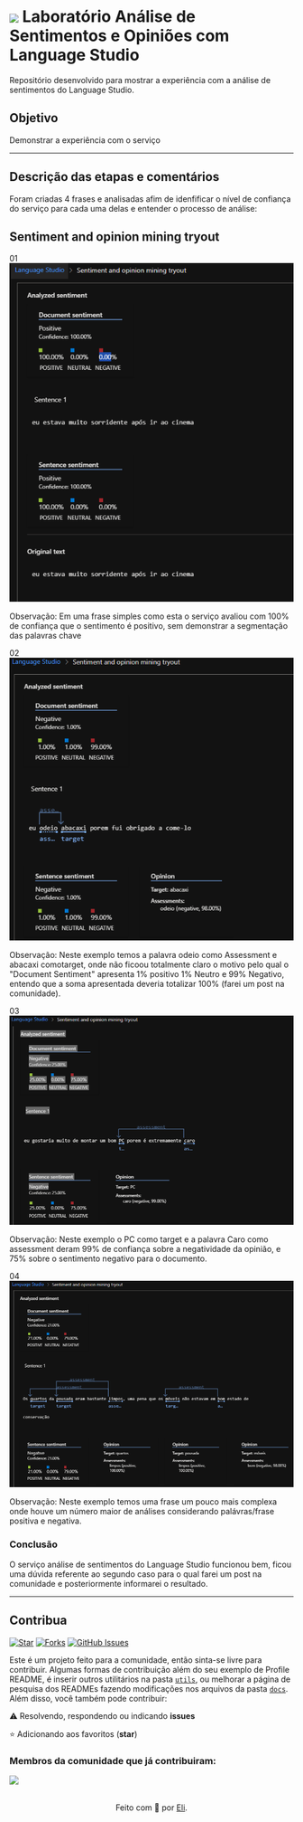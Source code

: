 <h1>
    <a href="https://www.dio.me/">
     <img align="center" width="40px" src="https://hermes.digitalinnovation.one/assets/diome/logo-minimized.png"></a>
    <span> Laboratório Análise de Sentimentos e Opiniões com Language Studio </span>
</h1>

Repositório desenvolvido para mostrar a experiência com a análise de sentimentos do Language Studio.

## Objetivo
Demonstrar a experiência com o serviço

---
## Descrição das etapas e comentários
Foram criadas 4 frases e analisadas afim de idenfificar o nível de confiança do serviço para cada uma delas e entender o processo de análise:


## Sentiment and opinion mining tryout
01 ![alt text](https://github.com/CrisMach/analisesentimentos/blob/main/inputs/LS-01.png?raw=true)

Observação: Em uma frase simples como esta o serviço avaliou com 100% de confiança que o sentimento é positivo, sem demonstrar a segmentação das palavras chave

02 ![alt text](https://github.com/CrisMach/analisesentimentos/blob/main/inputs/LS-02.png?raw=true)

Observação: Neste exemplo temos a palavra odeio como Assessment e abacaxi comotarget, onde não ficoou totalmente claro o motivo pelo qual o "Document Sentiment" apresenta 1% positivo 1% Neutro e 99% Negativo, entendo que a soma apresentada deveria totalizar 100% (farei um post na comunidade).

03 ![alt text](https://github.com/CrisMach/analisesentimentos/blob/main/inputs/LS-03.png?raw=true)

Observação: Neste exemplo o PC como target e a palavra Caro como assessment deram 99% de confiança sobre a negatividade da opinião, e 75% sobre o sentimento negativo para o documento.

04 ![alt text](https://github.com/CrisMach/analisesentimentos/blob/main/inputs/LS-04.png?raw=true)

Observação: Neste exemplo temos uma frase um pouco mais complexa onde houve um número maior de análises considerando palávras/frase positiva e negativa.


### Conclusão
O serviço análise de sentimentos do Language Studio funcionou bem, ficou uma dúvida referente ao segundo caso para o qual farei um post na comunidade e posteriormente informarei o resultado.

---

## Contribua
[![Star](https://img.shields.io/github/stars/digitalinnovationone/dio-lab-open-source?style=social)](https://github.com/digitalinnovationone/dio-lab-open-source/stargazers)
[![Forks](https://img.shields.io/github/forks/digitalinnovationone/dio-lab-open-source?style=social)](https://github.com/digitalinnovationone/dio-lab-open-source/forks)
[![GitHub Issues](https://img.shields.io/github/issues/digitalinnovationone/dio-lab-open-source?style=social)](https://github.com/digitalinnovationone/dio-lab-open-source/issues/)

 Este é um projeto feito para a comunidade, então sinta-se livre para contribuir. Algumas formas de contribuição além do seu exemplo de Profile README, é inserir outros utilitários na pasta [`utils`](https://github.com/digitalinnovationone/dio-lab-open-source/tree/main/utils), ou melhorar a página de pesquisa dos READMEs fazendo modificações nos arquivos da pasta [`docs`](https://github.com/digitalinnovationone/dio-lab-open-source/tree/main/docs).
<br>
 Além disso, você também pode contribuir:
 
⚠️ Resolvendo, respondendo ou indicando **issues**

⭐ Adicionando aos favoritos (**star**) 

### Membros da comunidade que já contribuiram:
<a href="https://github.com/digitalinnovationone/dio-lab-open-source/graphs/contributors">
  <img src="https://contrib.rocks/image?repo=digitalinnovationone/dio-lab-open-source"/>
</a>

##
<div align="center">Feito com 💙 por <a href="https://github.com/elidianaandrade">Eli</a>.</div>


